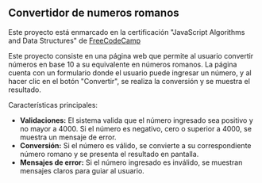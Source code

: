 ## Convertidor de numeros romanos

Este proyecto está enmarcado en la certificación "JavaScript Algorithms and Data Structures" de <a href="https://www.freecodecamp.org/learn/javascript-algorithms-and-data-structures-v8/">FreeCodeCamp</a>

Este proyecto consiste en una página web que permite al usuario convertir números en base 10 a su equivalente en números romanos. La página cuenta con un formulario donde el usuario puede ingresar un número, y al hacer clic en el botón "Convertir", se realiza la conversión y se muestra el resultado.

Características principales:
<ul>
  <li><strong>Validaciones:</strong> El sistema valida que el número ingresado sea positivo y no mayor a 4000. Si el número es negativo, cero o superior a 4000, se muestra un mensaje de error.</li>
  <li><strong>Conversión:</strong> Si el número es válido, se convierte a su correspondiente número romano y se presenta el resultado en pantalla.</li>
  <li><strong>Mensajes de error:</strong> Si el número ingresado es inválido, se muestran mensajes claros para guiar al usuario.</li>
</ul>


